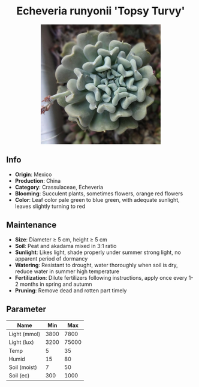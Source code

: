 <h1 align='center'>Echeveria runyonii 'Topsy Turvy'</h1>
<p align="center">
    <img 
        align='center'
        width='320'
        src="../images/echeveria runyonii topsy turvy.png" 
        alt='Echeveria runyonii 'Topsy Turvy'' />
</p>

## Info

 - **Origin**: Mexico
 - **Production**: China
 - **Category**: Crassulaceae, Echeveria
 - **Blooming**: Succulent plants, sometimes flowers, orange red flowers
 - **Color**: Leaf color pale green to blue green, with adequate sunlight, leaves slightly turning to red

## Maintenance

 - **Size**: Diameter ≥ 5 cm, height ≥ 5 cm
 - **Soil**: Peat and akadama mixed in 3:1 ratio
 - **Sunlight**: Likes light, shade properly under summer strong light, no apparent period of dormancy
 - **Watering**: Resistant to drought, water thoroughly when soil is dry, reduce water in summer high temperature
 - **Fertilization**: Dilute fertilizers following instructions,  apply once every 1-2 months in spring and autumn
 - **Pruning**: Remove dead and rotten part timely

## Parameter

| Name         | Min  | Max   |
|--------------|------|-------|
| Light (mmol) | 3800 | 7800  |
| Light (lux)  | 3200 | 75000 |
| Temp         | 5    | 35    |
| Humid        | 15   | 80    |
| Soil (moist) | 7   | 50    |
| Soil (ec)    | 300  | 1000  |